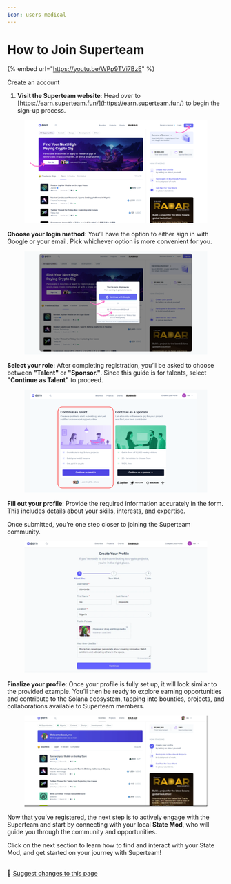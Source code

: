 ```yaml
---
icon: users-medical
---
```


# How to Join Superteam

{% embed url="https://youtu.be/WPp9TVi7BzE" %}

Create an account

1. **Visit the Superteam website**: Head over to [https://earn.superteam.fun/](https://earn.superteam.fun/) to begin the sign-up process.

<figure><img src="../.gitbook/assets/Signup.png" alt=""><figcaption></figcaption></figure>

**Choose your login method**: You’ll have the option to either sign in with Google or your email. Pick whichever option is more convenient for you.

<figure><img src="../.gitbook/assets/signup modal.png" alt=""><figcaption></figcaption></figure>

**Select your role**: After completing registration, you’ll be asked to choose between **"Talent"** or **"Sponsor."**. Since this guide is for talents, select **"Continue as Talent"** to proceed.

<figure><img src="../.gitbook/assets/talent.png" alt=""><figcaption></figcaption></figure>

**Fill out your profile**: Provide the required information accurately in the form. This includes details about your skills, interests, and expertise.&#x20;

Once submitted, you’re one step closer to joining the Superteam community.

<figure><img src="../.gitbook/assets/image (9) (1).png" alt=""><figcaption></figcaption></figure>

**Finalize your profile**: Once your profile is fully set up, it will look similar to the provided example. You’ll then be ready to explore earning opportunities and contribute to the Solana ecosystem, tapping into bounties, projects, and collaborations available to Superteam members.

<figure><img src="../.gitbook/assets/image (10) (1).png" alt=""><figcaption></figcaption></figure>

Now that you’ve registered, the next step is to actively engage with the Superteam and start by connecting with your local **State Mod**, who will guide you through the community and opportunities.

Click on the next section to learn how to find and interact with your State Mod, and get started on your journey with Superteam!

\
:link: [Suggest changes to this page](how-to-join-superteam.md)
